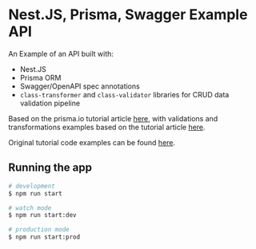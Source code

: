 # Nest.JS, Prisma, Swagger Example API

An Example of an API built with:
- Nest.JS
- Prisma ORM
- Swagger/OpenAPI spec annotations
- `class-transformer` and `class-validator` libraries for CRUD data validation pipeline

Based on the prisma.io tutorial article [here](https://www.prisma.io/blog/nestjs-prisma-rest-api-7D056s1BmOL0), with validations and transformations examples based on the tutorial article [here](https://www.prisma.io/blog/nestjs-prisma-validation-7D056s1kOla1).

Original tutorial code examples can be found [here](https://github.com/TasinIshmam/blog-backend-rest-api-nestjs-prisma).

## Running the app

```bash
# development
$ npm run start

# watch mode
$ npm run start:dev

# production mode
$ npm run start:prod
```
